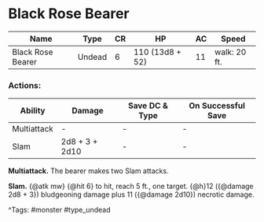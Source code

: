 # Black Rose Bearer

| Name | Type | CR | HP | AC | Speed |
|------|------|----|----|----|-------|
| Black Rose Bearer | Undead | 6 | 110 (13d8 + 52) | 11 | walk: 20 ft. |

### Actions:

| Ability | Damage | Save DC & Type | On Successful Save |
|---------|--------|----------------|--------------------|
| Multiattack | - | - | - |
| Slam | 2d8 + 3 + 2d10 | - | - |


**Multiattack.** The bearer makes two Slam attacks.

**Slam.** {@atk mw} {@hit 6} to hit, reach 5 ft., one target. {@h}12 ({@damage 2d8 + 3}) bludgeoning damage plus 11 ({@damage 2d10}) necrotic damage.

^Tags: #monster #type_undead